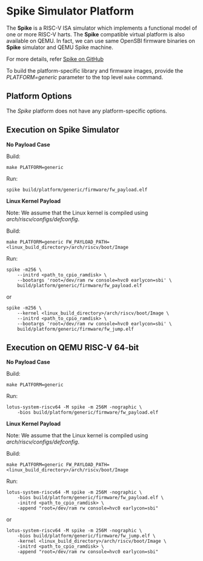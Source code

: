 Spike Simulator Platform
========================

The **Spike** is a RISC-V ISA simulator which implements a functional model
of one or more RISC-V harts. The **Spike** compatible virtual platform is
also available on QEMU. In fact, we can use same OpenSBI firmware binaries
on **Spike** simulator and QEMU Spike machine.

For more details, refer [Spike on GitHub](https://github.com/riscv/riscv-isa-sim)

To build the platform-specific library and firmware images, provide the
*PLATFORM=generic* parameter to the top level `make` command.

Platform Options
----------------

The *Spike* platform does not have any platform-specific options.

Execution on Spike Simulator
----------------------------

**No Payload Case**

Build:
```
make PLATFORM=generic
```

Run:
```
spike build/platform/generic/firmware/fw_payload.elf
```

**Linux Kernel Payload**

Note: We assume that the Linux kernel is compiled using
*arch/riscv/configs/defconfig*.

Build:
```
make PLATFORM=generic FW_PAYLOAD_PATH=<linux_build_directory>/arch/riscv/boot/Image
```

Run:
```
spike -m256 \
	--initrd <path_to_cpio_ramdisk> \
	--bootargs 'root=/dev/ram rw console=hvc0 earlycon=sbi' \
	build/platform/generic/firmware/fw_payload.elf
```
or
```
spike -m256 \
	--kernel <linux_build_directory>/arch/riscv/boot/Image \
	--initrd <path_to_cpio_ramdisk> \
	--bootargs 'root=/dev/ram rw console=hvc0 earlycon=sbi' \
	build/platform/generic/firmware/fw_jump.elf
```

Execution on QEMU RISC-V 64-bit
-------------------------------

**No Payload Case**

Build:
```
make PLATFORM=generic
```

Run:
```
lotus-system-riscv64 -M spike -m 256M -nographic \
	-bios build/platform/generic/firmware/fw_payload.elf
```

**Linux Kernel Payload**

Note: We assume that the Linux kernel is compiled using
*arch/riscv/configs/defconfig*.

Build:
```
make PLATFORM=generic FW_PAYLOAD_PATH=<linux_build_directory>/arch/riscv/boot/Image
```

Run:
```
lotus-system-riscv64 -M spike -m 256M -nographic \
	-bios build/platform/generic/firmware/fw_payload.elf \
	-initrd <path_to_cpio_ramdisk> \
	-append "root=/dev/ram rw console=hvc0 earlycon=sbi"
```
or
```
lotus-system-riscv64 -M spike -m 256M -nographic \
	-bios build/platform/generic/firmware/fw_jump.elf \
	-kernel <linux_build_directory>/arch/riscv/boot/Image \
	-initrd <path_to_cpio_ramdisk> \
	-append "root=/dev/ram rw console=hvc0 earlycon=sbi"
```
